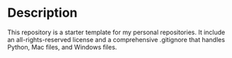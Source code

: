 # Description
This repository is a starter template for my personal repositories. It include an all-rights-reserved license and a comprehensive .gitignore that handles Python, Mac files, and Windows files.

